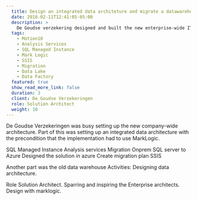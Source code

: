 ```yaml
---
  title: Design an integrated data architeture and migrate a datawarehouse solution
  date: 2018-02-11T12:41:05-05:00
  description: >
    De Goudse verzekering designed and built the new enterprise-wide IT architecture. This included setting up an integrated data architecture with the requirement to use MarkLogic due to previous investments. The old on-premises data warehouse also needed to be migrated to Azure. My role as solution architect was to support the enterprise architects, create the target architecture for the solution and plan the migration.
  tags: 
    - Motion10
    - Analysis Services
    - SQL Managed Instance
    - Mark Logic
    - SSIS
    - Migration
    - Data Lake
    - Data Factory
  featured: true
  show_read_more_link: false
  duration: 3
  client: De Goudse Verzekeringen
  role: Solution Architect
  weight: 10
---
```


De Goudse Verzekeringen was busy setting up the new company-wide architecture. Part of this was setting up an integrated data architecture with the precondition that the implementation had to use MarkLogic. 

SQL Managed Instance
Analysis services
Migration Onprem SQL server to Azure
Designed the solution in azure
Create migration plan
SSIS


Another part was the old data warehouse
Activities: Designing data architecture.

Role Solution Architect. Sparring and inspiring the Enterprise architects. Design with marklogic. 
